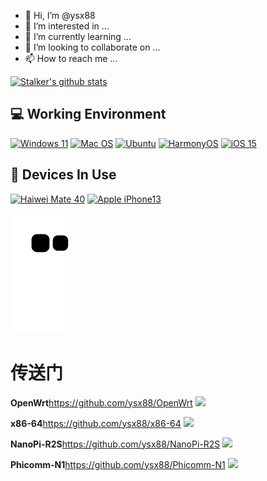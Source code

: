- 👋 Hi, I’m @ysx88
- 👀 I’m interested in ...
- 🌱 I’m currently learning ...
- 💞️ I’m looking to collaborate on ...
- 📫 How to reach me ...

[![Stalker's github stats](https://github-readme-stats.vercel.app/api?username=haiibo&show_icons=true&theme=onedark)](https://github.com/ysx88)

<!---
ysx88/ysx88 is a ✨ special ✨ repository because its `README.md` (this file) appears on your GitHub profile.
You can click the Preview link to take a look at your changes.
--->

## 💻 Working Environment
[![Windows 11](https://img.shields.io/badge/Windows%2011-00adef?style=flat-square&logo=windows&logoColor=ffffff)](https://www.microsoft.com/zh-cn/windows/windows-11)
[![Mac OS](https://img.shields.io/badge/MacOS%20Monterey-a15522?style=flat-square&logo=MacOS&Color=ffffff)](https://support.apple.com/zh-cn/macos/)
[![Ubuntu](https://img.shields.io/badge/Ubuntu%2022%2e04-dd4814?style=flat-square&logo=ubuntu&logoColor=ffffff)](https://cn.ubuntu.com/download/desktop)
[![HarmonyOS](https://img.shields.io/badge/HarmonyOS-f12354?style=flat-square&logo=harmonyos&logoColor=ffffff)](https://www.harmonyos.com/)
[![iOS 15](https://img.shields.io/badge/iOS%2015-b54bbf?style=flat-square&logo=ios&logoColor=ffffff)](https://www.apple.com/ios/ios-15/)

## 📱 Devices In Use
[![Haiwei Mate 40](https://img.shields.io/badge/Haiwei%20Mate%2040-fd5355?style=flat-square&logo=huawei&logoColor=ffffff)](https://consumer.huawei.com/cn/phones/mate40-pro/)
[![Apple iPhone13](https://img.shields.io/badge/Apple%20iPhone%2013-adse58?style=flat-square&logo=apple&logoColor=ffffff)](https://www.apple.com.cn/iphone-13/)

![](https://raw.githubusercontent.com/DHDAXCW/DHDAXCW/output/github-snake.svg)

# 传送门

**OpenWrt**https://github.com/ysx88/OpenWrt       <img src="https://img.shields.io/github/downloads/ysx88/OpenWrt/total.svg?style=for-the-badge&color=32C955"/>

**x86-64**https://github.com/ysx88/x86-64       <img src="https://img.shields.io/github/downloads/ysx88/x86-64/total.svg?style=for-the-badge&color=32C955"/>

**NanoPi-R2S**https://github.com/ysx88/NanoPi-R2S       <img src="https://img.shields.io/github/downloads/ysx88/NanoPi-R2S/total.svg?style=for-the-badge&color=32C955"/>

**Phicomm-N1**https://github.com/ysx88/Phicomm-N1       <img src="https://img.shields.io/github/downloads/ysx88/Phicomm-N1/total.svg?style=for-the-badge&color=32C955"/>
